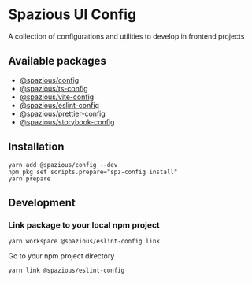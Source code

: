 # Spazious UI Config

A collection of configurations and utilities to develop in frontend projects

## Available packages

- [@spazious/config](./packages/config/)
- [@spazious/ts-config](./packages/ts-config/)
- [@spazious/vite-config](./packages/vite-config/)
- [@spazious/eslint-config](./packages/eslint-config/)
- [@spazious/prettier-config](./packages/prettier-config/)
- [@spazious/storybook-config](./packages/storybook-config/)

## Installation

```shell
yarn add @spazious/config --dev
npm pkg set scripts.prepare="spz-config install"
yarn prepare
```

## Development

### Link package to your local npm project

```shell
yarn workspace @spazious/eslint-config link
```

Go to your npm project directory

```shell
yarn link @spazious/eslint-config
```
